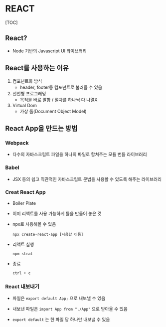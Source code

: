# REACT

[TOC]

## React?

- Node 기반의 Javascript UI 라이브러리



## React를 사용하는 이유

1. 컴포넌트화 방식
   - header, footer등 컴포넌트로 불러올 수 있음
2. 선언형 프로그래밍
   - 목적을 바로 말함 / 절차를 하나씩 다 나열X
3. Virtual Dom
   - 가상 돔(Document Object Model)



## React App을 만드는 방법

### Webpack

- 다수의 자바스크립트 파일을 하나의 파일로 합쳐주는 모듈 번들 라이브러리

### Babel

- JSX 등의 쉽고 직관적인 자바스크립트 문법을 사용할 수 있도록 해주는 라이브러리



### Creat React App

- Boiler Plate

- 이미 리액트를 사용 가능하게 틀을 만들어 놓은 것

- npx로 사용해볼 수 있음

  ```
  npx create-react-app [사용할 이름]
  ```

- 리액트 실행

  ```
  npm strat
  ```

- 종료

  ```
  ctrl + c
  ```

  

### React 내보내기

- 파일은 `export default App;` 으로 내보낼 수 있음
- 내보낸 파일은 `import App from "./App"` 으로 받아올 수 있음

- `export default` 는 한 파일 당 하나만 내보낼 수 있음
